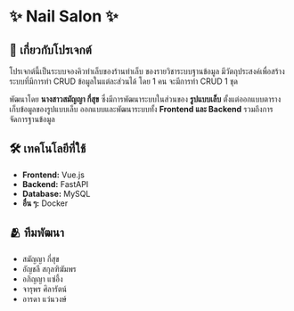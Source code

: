 # ✨ Nail Salon ✨

##  📌 เกี่ยวกับโปรเจกต์
โปรเจกต์นี้เป็นระบบจองคิวทำเล็บของร้านทำเล็บ ของรายวิชาระบบฐานข้อมูล มีวัตถุประสงค์เพื่อสร้างระบบที่มีการทำ CRUD ข้อมูลในแต่ละส่วนได้ โดย 1 คน จะมีการทำ CRUD 1 ชุด

พัฒนาโดย **นางสาวสมัญญา กี่สุข** ซึ่งมีการพัฒนาระบบในส่วนของ **รูปแบบเล็บ** ตั้งแต่ออกแบบตารางเก็บข้อมูลของรูปแบบเล็บ ออกแบบและพัฒนาระบบทั้ง **Frontend และ Backend** รวมถึงการจัดการฐานข้อมูล

## 🛠 เทคโนโลยีที่ใช้
- **Frontend:** Vue.js
- **Backend:** FastAPI
- **Database:** MySQL
- **อื่น ๆ:** Docker

## 🫂 ทีมพัฒนา
- สมัญญา กี่สุข 
- อัญชลี สกุลฑิฆัมพร  
- อภิญญา แซ่อึ้ง 
- จารุพร ศิลารัตน์ 
- อารดา แว่นวงษ์ 
